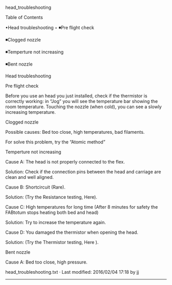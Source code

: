 

head_troubleshooting

  

Table of Contents


•Head troubleshooting
◦ 
◾Pre flight check


◾Clogged nozzle


◾Temperture not increasing


◾Bent nozzle



 
Head troubleshooting



Pre flight check


Before you use an head you just installed, check if the thermistor is correctly working: in “Jog” you will see the temperature bar showing the room temperature. Touching the nozzle (when cold), you can see a slowly increasing temperature. 

Clogged nozzle


Possible causes: Bed too close, high temperatures, bad filaments. 

For solve this problem, try the “Atomic method” 

Temperture not increasing


Cause A: The head is not properly connected to the flex. 

Solution: Check if the connection pins between the head and carriage are clean and well aligned. 

Cause B: Shortcircuit (Rare). 

Solution:  (Try the Resistance testing, Here). 

Cause C: High temperatures for long time (After 8 minutes for safety the FABtotum stops heating both bed and head) 

Solution: Try to increase the temperature again. 

Cause D: You damaged the thermistor when opening the head. 

Solution:  (Try the Thermistor testing, Here ). 

Bent nozzle


Cause A: Bed too close, high pressure. 
  
head_troubleshooting.txt · Last modified: 2016/02/04 17:18 by jj
 
--------------------------------------------------------------------------------
